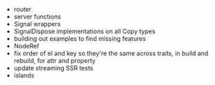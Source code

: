 - router
- server functions
- Signal wrappers
- SignalDispose implementations on all Copy types
- building out examples to find missing features
- NodeRef
- fix order of el and key so they're the same across traits, in build and rebuild, for attr and property
- update streaming SSR tests
- islands
